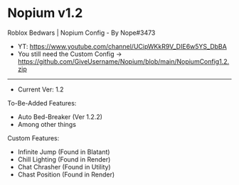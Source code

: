 # Nopium v1.2
Roblox Bedwars | Nopium Config - By Nope#3473
- YT: https://www.youtube.com/channel/UCipWKkR9V_DIE6w5YS_DbBA
- You still need the Custom Config -> https://github.com/GiveUsername/Nopium/blob/main/NopiumConfig1.2.zip
------------------------------------------------------------------------------------------

- Current Ver: 1.2

To-Be-Added Features:

 - Auto Bed-Breaker (Ver 1.2.2)
 - Among other things

Custom Features:

 - Infinite Jump (Found in Blatant)
 - Chill Lighting (Found in Render)
 - Chat Chrasher (Found in Utility)
 - Chast Position (Found in Render)
